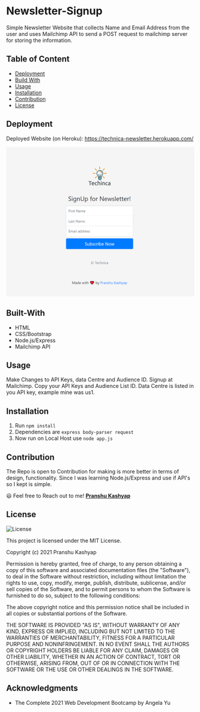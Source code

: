 # Newsletter-Signup

Simple Newsletter Website that collects Name and Email Address from the user and uses Mailchimp API to send a POST request to mailchimp server for storing the information. 

## Table of Content 

* [Deployment](#deployment)
* [Build With](#built-with)
* [Usage](#usage)
* [Installation](#installation)
* [Contribution](#contribution)
* [License](#license)

## Deployment 

Deployed Website (on Heroku): https://technica-newsletter.herokuapp.com/

![Newsletter-Signup](public/images/Capture.png)


## Built-With

  * HTML
  * CSS/Bootstrap
  * Node.js/Express
  * Mailchimp API

## Usage

Make Changes to API Keys, data Centre and Audience ID. Signup at Mailchimp. Copy your API Keys and Audience List ID. Data Centre is listed in you API key, example mine was us1. 

## Installation

1. Run `npm install`
2. Dependencies are `express body-parser request`
3. Now run on Local Host use `node app.js`

## Contribution

The Repo is open to Contribution for making is more better in terms of design, functionality. Since I was learning Node.js/Express and use if API's so I kept is simple. 

😃 Feel free to Reach out to me! **[Pranshu Kashyap](https://github.com/pranshukas)** 


## License

![License](https://img.shields.io/badge/license-MIT%20License-blue.svg)

This project is licensed under the MIT License.

Copyright (c) 2021 Pranshu Kashyap

Permission is hereby granted, free of charge, to any person obtaining a copy
of this software and associated documentation files (the "Software"), to deal
in the Software without restriction, including without limitation the rights
to use, copy, modify, merge, publish, distribute, sublicense, and/or sell
copies of the Software, and to permit persons to whom the Software is
furnished to do so, subject to the following conditions:

The above copyright notice and this permission notice shall be included in all
copies or substantial portions of the Software.

THE SOFTWARE IS PROVIDED "AS IS", WITHOUT WARRANTY OF ANY KIND, EXPRESS OR
IMPLIED, INCLUDING BUT NOT LIMITED TO THE WARRANTIES OF MERCHANTABILITY,
FITNESS FOR A PARTICULAR PURPOSE AND NONINFRINGEMENT. IN NO EVENT SHALL THE
AUTHORS OR COPYRIGHT HOLDERS BE LIABLE FOR ANY CLAIM, DAMAGES OR OTHER
LIABILITY, WHETHER IN AN ACTION OF CONTRACT, TORT OR OTHERWISE, ARISING FROM,
OUT OF OR IN CONNECTION WITH THE SOFTWARE OR THE USE OR OTHER DEALINGS IN THE
SOFTWARE.

## Acknowledgments

  * The Complete 2021 Web Development Bootcamp by Angela Yu
